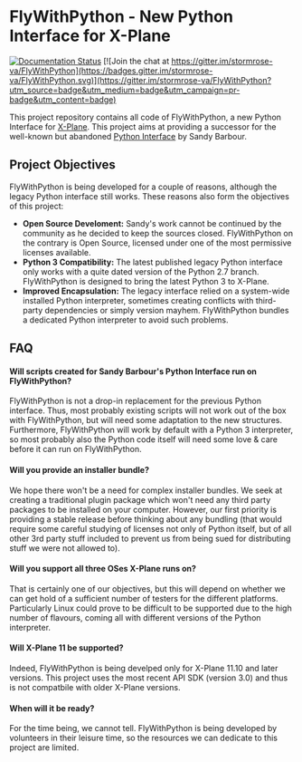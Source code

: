 # FlyWithPython - New Python Interface for X-Plane


[![Documentation Status](https://readthedocs.org/projects/flywithpython/badge/?version=latest)](https://flywithpython.readthedocs.io/?badge=latest)
[![Join the chat at https://gitter.im/stormrose-va/FlyWithPython](https://badges.gitter.im/stormrose-va/FlyWithPython.svg)](https://gitter.im/stormrose-va/FlyWithPython?utm_source=badge&utm_medium=badge&utm_campaign=pr-badge&utm_content=badge)

This project repository contains all code of FlyWithPython, a new Python
Interface for [X-Plane](http://x-plane.com). This project aims at providing a
successor for the well-known but abandoned
[Python Interface](http://www.xpluginsdk.org/python_interface.htm) by Sandy
Barbour.


## Project Objectives

FlyWithPython is being developed for a couple of reasons, although the legacy
Python interface still works. These reasons also form the objectives of this
project:

* **Open Source Develoment:** Sandy's work cannot be continued by the community
  as he decided to keep the sources closed. FlyWithPython on the contrary is
  Open Source, licensed under one of the most permissive licenses available.
* **Python 3 Compatibility:** The latest published legacy Python interface only
  works with a quite dated version of the Python 2.7 branch. FlyWithPython is
  designed to bring the latest Python 3 to X-Plane.
* **Improved Encapsulation:** The legacy interface relied on a system-wide
  installed Python interpreter, sometimes creating conflicts with third-party
  dependencies or simply version mayhem. FlyWithPython bundles a dedicated
  Python interpreter to avoid such problems.


## FAQ

#### Will scripts created for Sandy Barbour's Python Interface run on FlyWithPython?
FlyWithPython is not a drop-in replacement for the previous Python interface.
Thus, most probably existing scripts will not work out of the box with
FlyWithPython, but will need some adaptation to the new structures. Furthermore,
FlyWithPython will work by default with a Python 3 interpreter, so most probably
also the Python code itself will need some love & care before it can run on
FlyWithPython.

#### Will you provide an installer bundle?
We hope there won't be a need for complex installer bundles. We seek at creating
a traditional plugin package which won't need any third party packages to be
installed on your computer. However, our first priority is providing a stable
release before thinking about any bundling (that would require some careful
studying of licenses not only of Python itself, but of all other 3rd party stuff
included to prevent us from being sued for distributing stuff we were not
allowed to).

#### Will you support all three OSes X-Plane runs on?
That is certainly one of our objectives, but this will depend on whether we can
get hold of a sufficient number of testers for the different platforms.
Particularly Linux could prove to be difficult to be supported due to the high
number of flavours, coming all with different versions of the Python
interpreter.

#### Will X-Plane 11 be supported?
Indeed, FlyWithPython is being develped only for X-Plane 11.10 and later
versions. This project uses the most recent API SDK (version 3.0) and thus is
not compatbile with older X-Plane versions.

#### When will it be ready?
For the time being, we cannot tell. FlyWithPython is being developed by
volunteers in their leisure time, so the resources we can dedicate to this
project are limited.
